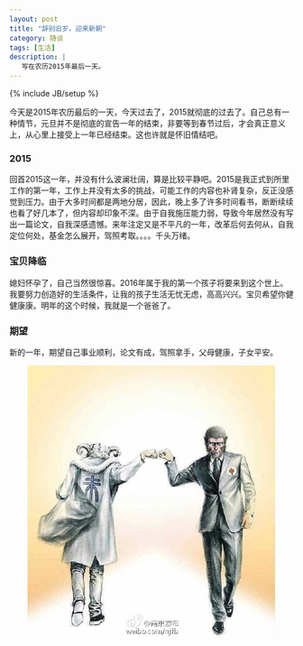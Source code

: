 ```yaml
---
layout: post
title: "辞别旧岁，迎来新朝"
category: 随谈
tags: [生活]
description: |
   写在农历2015年最后一天。
---
```

{% include JB/setup %}

   今天是2015年农历最后的一天，今天过去了，2015就彻底的过去了。自己总有一种情节，元旦并不是彻底的宣告一年的结束，非要等到春节过后，才会真正意义上，从心里上接受上一年已经结束。这也许就是怀旧情结吧。
   
### 2015
  回首2015这一年，并没有什么波澜壮阔，算是比较平静吧。2015是我正式到所里工作的第一年，工作上并没有太多的挑战，可能工作的内容也补肾复杂，反正没感觉到压力。由于大多时间都是两地分居，因此，晚上多了许多时间看书，断断续续也看了好几本了，但内容却印象不深。由于自我施压能力弱，导致今年居然没有写出一篇论文，自我深感遗憾。来年注定又是不平凡的一年，改革后何去何从，自我定位何处，基金怎么展开，驾照考取。。。。千头万绪。
    
### 宝贝降临
   媳妇怀孕了，自己当然很惊喜。2016年属于我的第一个孩子将要来到这个世上。我要努力创造好的生活条件，让我的孩子生活无忧无虑，高高兴兴。宝贝希望你健健康康。明年的这个时候，我就是一个爸爸了。
   
### 期望
   新的一年，期望自己事业顺利，论文有成，驾照拿手，父母健康，子女平安。

<div align="center"> <p><img src="/assets/images/2016-02-07.jpg" title="新年"  /></p> </div>
